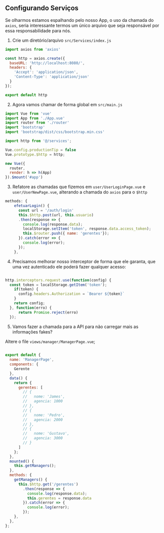 ## Configurando Serviços

Se olharmos estamos espalhando pelo nosso App, o uso da chamada do `axios`, seria
interessante termos um único arquivo que seja responsável por essa responsabilidade para nós.

1. Crie um diretório/arquivo `src/Services/index.js`

```js
import axios from 'axios'

const http = axios.create({
  baseURL: 'http://localhost:8080/',
  headers: {
    'Accept': 'application/json',
    'Content-Type': 'application/json'
  }
});

export default http

```

2. Agora vamos chamar de forma global em `src/main.js`

```js
import Vue from 'vue'
import App from './App.vue'
import router from './router'
import 'bootstrap'
import 'bootstrap/dist/css/bootstrap.min.css'

import http from '@/services';

Vue.config.productionTip = false
Vue.prototype.$http = http;

new Vue({
  router,
  render: h => h(App)
}).$mount('#app')
``` 

3. Refatore as chamadas que fizemos em `user/UserLoginPage.vue` e `user/UserNewPage.vue`, 
alterando a chamada do `axios` para o `$http`

```js
methods: {
    efetuarLogin() {
      const url = '/auth/login'
      this.$http.post(url, this.usuario)
      .then(response => {
        console.log(response.data);
        localStorage.setItem('token', response.data.access_token);
        this.$router.push({ name: 'gerentes'});
      }).catch(error => {
        console.log(error);
      });
    },
```

4. Precisamos melhorar nosso interceptor de forma que ele garanta,
que uma vez autenticado ele poderá fazer qualquer acesso:

```js

http.interceptors.request.use(function(config) {
  const token = localStorage.getItem('token');
    if(token) {
      config.headers.Authorization = `Bearer ${token}`
    }
    return config;
  }, function(erro) {
      return Promise.reject(erro)
  });

```


5. Vamos fazer a chamada para a API para não carregar mais as informações fakes?

Altere o file `views/manager/ManagerPage.vue`;

```js
 
export default {
  name: 'ManagerPage',
  components: {
    Gerente
  },
  data() {
    return {
      gerentes: [
        // {
        //   nome: 'James',
        //   agencia: 1000
        // },
        // {
        //   nome: 'Pedro',
        //   agencia: 2000
        // },
        // {
        //   nome: 'Gustavo',
        //   agencia: 3000
        // }
      ]
    };
  },
  mounted() {
    this.getManagers(); 
  },
  methods: {
    getManagers() {
      this.$http.get('/gerentes')
        .then(response => {
          console.log(response.data);
          this.gerentes = response.data
        }).catch(error => {
          console.log(error);
        });
    },
  },
};
```

